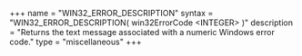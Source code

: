 +++
name = "WIN32_ERROR_DESCRIPTION"
syntax = "WIN32_ERROR_DESCRIPTION( win32ErrorCode &lt;INTEGER&gt; )"
description = "Returns the text message associated with a numeric Windows error code."
type = "miscellaneous"
+++

